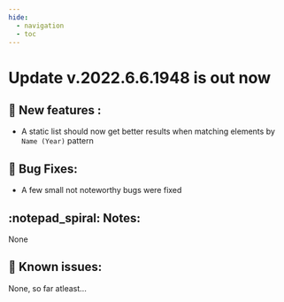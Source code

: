 ```yaml
---
hide:
  - navigation
  - toc
---
```


# Update v.2022.6.6.1948 is out now

## :rocket: New features :
- A static list should now get better results when matching elements by `Name (Year)` pattern


## :bug: Bug Fixes:
- A few small not noteworthy bugs were fixed

## :notepad_spiral: Notes:
None

## :exploding_head: Known issues:
None, so far atleast...